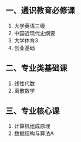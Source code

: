 ## 一、通识教育必修课

1. 大学英语三级
1. 中国近现代史纲要
1. 大学体育3
1. 创业基础

## 二、专业类基础课

1. 线性代数
1. 离散数学

## 三、专业核心课

1. 计算机组成原理
1. 数据结构与算法A